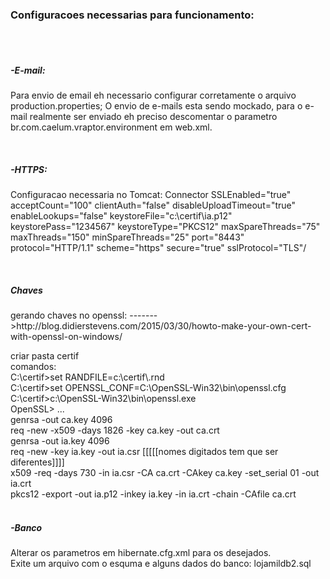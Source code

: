 <h3>Configuracoes necessarias para funcionamento:</h3>
<br />
<br />
<h5>-E-mail:</h5>
<p>
	Para envio de email eh necessario configurar corretamente o arquivo production.properties;
	O envio de e-mails esta sendo mockado, para o e-mail realmente ser enviado eh preciso descomentar o parametro br.com.caelum.vraptor.environment em web.xml.
</p>	
<br />
<h5>-HTTPS:</h5>
<p>
	Configuracao necessaria no Tomcat:
	Connector SSLEnabled="true" acceptCount="100" clientAuth="false" disableUploadTimeout="true" enableLookups="false"
	keystoreFile="c:\certif\ia.p12" keystorePass="1234567" keystoreType="PKCS12" maxSpareThreads="75" maxThreads="150"
	minSpareThreads="25" port="8443" protocol="HTTP/1.1" scheme="https" secure="true" sslProtocol="TLS"/
</p>
<br />
<h5>Chaves</h5>
<p>gerando chaves no openssl: ------->http://blog.didierstevens.com/2015/03/30/howto-make-your-own-cert-with-openssl-on-windows/</p>
criar pasta certif<br />
comandos:<br />
C:\certif>set RANDFILE=c:\certif\.rnd<br />
C:\certif>set OPENSSL_CONF=C:\OpenSSL-Win32\bin\openssl.cfg<br />
C:\certif>c:\OpenSSL-Win32\bin\openssl.exe<br />
OpenSSL> ...<br />
genrsa -out ca.key 4096<br />
req -new -x509 -days 1826 -key ca.key -out ca.crt<br />
genrsa -out ia.key 4096<br />
req -new -key ia.key -out ia.csr    [[[[[nomes digitados tem que ser diferentes]]]]<br />
x509 -req -days 730 -in ia.csr -CA ca.crt -CAkey ca.key -set_serial 01 -out ia.crt<br />
pkcs12 -export -out ia.p12 -inkey ia.key -in ia.crt -chain -CAfile ca.crt<br />
	<br />
<h5>-Banco</h5>
	Alterar os parametros em hibernate.cfg.xml para os desejados.<br />
	Exite um arquivo com o esquma e alguns dados do banco: lojamildb2.sql<br />
	
	